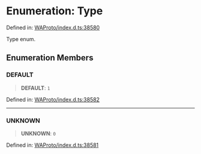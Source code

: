 # Enumeration: Type

Defined in: [WAProto/index.d.ts:38580](https://github.com/Fokusdotid/bail/blob/8b525f9ebcc20cb9acd0f880b6ad58976e38b117/WAProto/index.d.ts#L38580)

Type enum.

## Enumeration Members

### DEFAULT

> **DEFAULT**: `1`

Defined in: [WAProto/index.d.ts:38582](https://github.com/Fokusdotid/bail/blob/8b525f9ebcc20cb9acd0f880b6ad58976e38b117/WAProto/index.d.ts#L38582)

***

### UNKNOWN

> **UNKNOWN**: `0`

Defined in: [WAProto/index.d.ts:38581](https://github.com/Fokusdotid/bail/blob/8b525f9ebcc20cb9acd0f880b6ad58976e38b117/WAProto/index.d.ts#L38581)
